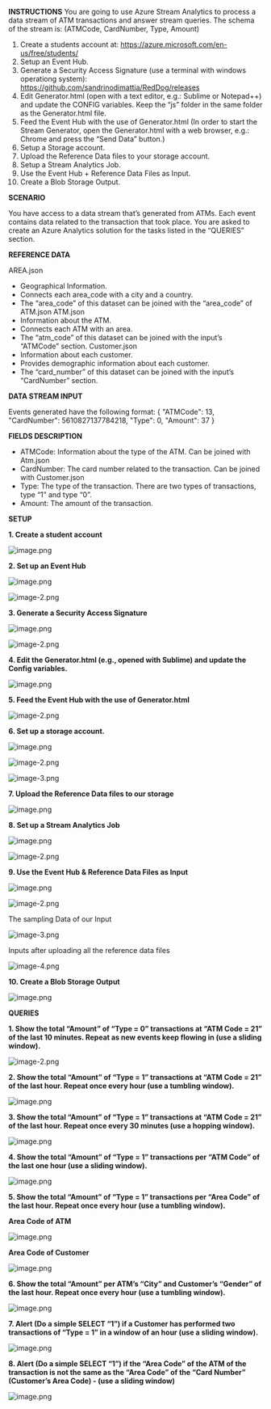 **INSTRUCTIONS**
You are going to use Azure Stream Analytics to process a data stream of ATM transactions and answer
stream queries. The schema of the stream is: (ATMCode, CardNumber, Type, Amount)
1. Create a students account at: https://azure.microsoft.com/en-us/free/students/
2. Setup an Event Hub.
3. Generate a Security Access Signature (use a terminal with windows operationg system):
https://github.com/sandrinodimattia/RedDog/releases
4. Edit Generator.html (open with a text editor, e.g.: Sublime or Notepad++) and update the
CONFIG variables. Keep the “js” folder in the same folder as the Generator.html file.
5. Feed the Event Hub with the use of Generator.html (In order to start the Stream Generator,
open the Generator.html with a web browser, e.g.: Chrome and press the “Send Data” button.)
6. Setup a Storage account.
7. Upload the Reference Data files to your storage account.
8. Setup a Stream Analytics Job.
9. Use the Event Hub + Reference Data Files as Input.
10. Create a Blob Storage Output.

**SCENARIO**

You have access to a data stream that’s generated from ATMs. Each event contains data related to the
transaction that took place. You are asked to create an Azure Analytics solution for the tasks listed in the
“QUERIES” section.

**REFERENCE DATA**

AREA.json
- Geographical Information.
- Connects each area_code with a city and a country.
- The “area_code” of this dataset can be joined with the “area_code” of ATM.json
ATM.json
- Information about the ATM.
- Connects each ATM with an area.
- The “atm_code” of this dataset can be joined with the input’s “ATMCode” section.
Customer.json
- Information about each customer.
- Provides demographic information about each customer.
- The “card_number” of this dataset can be joined with the input’s “CardNumber” section.

**DATA STREAM INPUT**

Events generated have the following format:
{
"ATMCode": 13,
"CardNumber": 5610827137784218,
"Type": 0,
"Amount": 37
}

**FIELDS DESCRIPTION**

- ATMCode: Information about the type of the ATM. Can be joined with Atm.json
- CardNumber: The card number related to the transaction. Can be joined with Customer.json
- Type: The type of the transaction. There are two types of transactions, type “1” and type “0”.
- Amount: The amount of the transaction.

**SETUP**

**1.  Create a student account**

![image.png](attachment:image.png)


**2.  Set up an Event Hub**

![image.png](attachment:image.png)

![image-2.png](attachment:image-2.png)

**3. Generate a Security Access Signature**

![image.png](attachment:image.png)

![image-2.png](attachment:image-2.png)

**4. Edit the Generator.html (e.g., opened with Sublime) and update the Config variables.**

![image.png](attachment:image.png)

**5. Feed the Event Hub with the use of Generator.html**

![image-2.png](attachment:image-2.png)

**6. Set up a storage account.**

![image.png](attachment:image.png)

![image-2.png](attachment:image-2.png)

![image-3.png](attachment:image-3.png)

**7. Upload the Reference Data files to our storage**

![image.png](attachment:image.png)

**8. Set up a Stream Analytics Job**

![image.png](attachment:image.png)

![image-2.png](attachment:image-2.png)

**9. Use the Event Hub & Reference Data Files as Input**

![image.png](attachment:image.png)

![image-2.png](attachment:image-2.png)

The sampling Data of our Input

![image-3.png](attachment:image-3.png)

Inputs after uploading all the reference data files

![image-4.png](attachment:image-4.png)

**10. Create a Blob Storage Output**

![image.png](attachment:image.png)

**QUERIES**

**1. Show the total “Amount” of “Type = 0” transactions at “ATM Code = 21” of the last 10 minutes.
Repeat as new events keep flowing in (use a sliding window).**

![image-2.png](attachment:image-2.png)

**2. Show the total “Amount” of “Type = 1” transactions at “ATM Code = 21” of the last hour.
Repeat once every hour (use a tumbling window).** 

![image.png](attachment:image.png)

**3. Show the total “Amount” of “Type = 1” transactions at “ATM Code = 21” of the last hour.
Repeat once every 30 minutes (use a hopping window).**

![image.png](attachment:image.png)

**4. Show the total “Amount” of “Type = 1” transactions per “ATM Code” of the last one hour (use
a sliding window).**

![image.png](attachment:image.png)

**5. Show the total “Amount” of “Type = 1” transactions per “Area Code” of the last hour. Repeat
once every hour (use a tumbling window).**

**Area Code of ATM**

![image.png](attachment:image.png)

**Area Code of Customer**

![image.png](attachment:image.png)

**6. Show the total “Amount” per ATM’s “City” and Customer’s “Gender” of the last hour. Repeat
once every hour (use a tumbling window).**

![image.png](attachment:image.png)

**7. Alert (Do a simple SELECT “1”) if a Customer has performed two transactions of “Type = 1” in a
window of an hour (use a sliding window).**

![image.png](attachment:image.png)

**8. Alert (Do a simple SELECT “1”) if the “Area Code” of the ATM of the transaction is not the same
as the “Area Code” of the “Card Number” (Customer’s Area Code) - (use a sliding window)**

![image.png](attachment:image.png)
